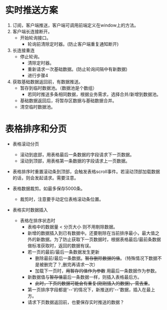 # 实时推送方案
1. 订阅，客户端推送，客户端可调用前端定义在window上的方法。
2. 客户端长连接断开。
    * 开始轮询接口。
        * 轮询前清除定时器。(防止客户端重复通知断开)
3. 长连接重连
    * 停止轮询。
        * 清除定时器。
        * 重新请求一次基础数据。(防止轮询间隔中有新数据)
        * 进行步骤4
4. 获取基础数据返回前，有数据推送。
    * 暂存到临时数据池。（数据池是个数组）
        * 若同时推送多条相同数据，根据业务需求，选择合并/新增到数据池。
    * 基础数据返回后，将暂存区数据与基础数据合并。
    * 清空临时数据池。

# 表格排序和分页
* 表格滚动分页
    * 滚动到底部，用表格最后一条数据的字段请求下一页数据。
    * 滚动到顶部，用表格第一条数据的字段请求上一页数据。
* 表格排序时重置滚动条到顶部，会触发表格scroll事件。若滚动顶部加载数据的话，则会发起请求。需要注意。
   
* 表格数据裁剪。如最多保存5000条。
    * 裁剪时，注意要手动定位表格滚动条位置。
* 表格实时数据插入
    * 表格在排序状态时
        * 表格中的数据量 < 分页大小 则不用剔除数据。
        * 新增的数据插入到已有数据中。还要剔除在当前排序最小，最大值之外的新数据。为了防止获取下一页数据时，根据表格最后/最前条数据做标准获取时，返回的数据有误。
        * 若一页的最前/最后一条数据发生更新
            * 删除最前/最后一条数据。~~暂存删除数据的值~~。（特殊情况下数据不是被删完了？,删完再请求一次）
            * 加载下一页时，~~用暂存的值作为参数~~ 用最后一条数据作为参数。
        * 新数据值与~~暂存值~~最后一条数据一样，则插入表格最后方。
            * ~~此时，下页的数据可能会有重复(刚刚插入的数据)，需去重~~。
        * 第一页排序字段都是'--'的情况下，新推送的'--'数据，插入在最上方。
        * 请求下页数据返回前，也要保存实时推送的数据？
